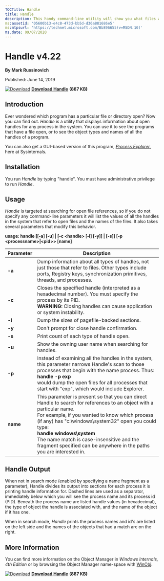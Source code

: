 ```yaml
--- 
TOCTitle: Handle
title: Handle
description: This handy command-line utility will show you what files are open by which processes, and much more.
ms:assetid: '05600b13-e4c8-473d-bb5d-d36a881686e5'
ms:mtpsurl: 'https://technet.microsoft.com/Bb896655(v=MSDN.10)'
ms.date: 09/07/2020
---
```


Handle v4.22
============

**By Mark Russinovich**

Published: June 14, 2019

[![Download](/media/landing/sysinternals/download_sm.png)](https://download.sysinternals.com/files/Handle.zip) [**Download Handle**](https://download.sysinternals.com/files/Handle.zip) **(887 KB)**


## Introduction

Ever wondered which program has a particular file or directory open? Now
you can find out. *Handle* is a utility that displays information about
open handles for any process in the system. You can use it to see the
programs that have a file open, or to see the object types and names of
all the handles of a program.

You can also get a GUI-based version of this program, [*Process Explorer*](process-explorer.md),
here at Sysinternals.  

## Installation

You run *Handle* by typing "handle". You must have administrative
privilege to run *Handle*.  

## Usage

*Handle* is targeted at searching for open file references, so if you
do not specify any command-line parameters it will list the values of
all the handles in the system that refer to open files and the names of
the files. It also takes several parameters that modify this behavior.

**usage: handle \[\[-a\] \[-u\] | \[-c &lt;handle&gt; \[-l\] \[-y\]\] |
\[-s\]\] \[-p &lt;processname&gt;|&lt;pid&gt;&gt; \[name\]**

|Parameter  |Description  |
|---------|---------|
| **-a** | Dump information about all types of handles, not just those that refer to files. Other types include ports, Registry keys, synchronization primitives, threads, and processes.|
| **-c** | Closes the specified handle (interpreted as a hexadecimal number). You must specify the process by its PID.<br />**WARNING:** Closing handles can cause application or system instability.|
| **-l** | Dump the sizes of pagefile-backed sections. |
| **-y** | Don't prompt for close handle confirmation. |
| **-s** | Print count of each type of handle open. |
| **-u** | Show the owning user name when searching for handles. |
| **-p** | Instead of examining all the handles in the system, this parameter narrows Handle's scan to those processes that begin with the name process. Thus:<br /> **handle -p exp**<br /> would dump the open files for all processes that start with "exp", which would include Explorer. |
| **name** | This parameter is present so that you can direct Handle to search for references to an object with a particular name.<br /> For example, if you wanted to know which process (if any) has "c:\windows\system32" open you could type:<br /> **handle windows\system**<br />The name match is case-insensitive and the fragment specified can be anywhere in the paths you are interested in. |

## Handle Output

When not in search mode (enabled by specifying a name fragment as a
parameter), Handle divides its output into sections for each process it
is printing handle information for. Dashed lines are used as a
separator, immediately below which you will see the process name and its
process id (PID). Beneath the process name are listed handle values (in
hexadecimal), the type of object the handle is associated with, and the
name of the object if it has one.

When in search mode, *Handle* prints the process names and id's are
listed on the left side and the names of the objects that had a match
are on the right.  
  

## More Information

You can find more information on the Object Manager in *Windows
Internals, 4th Edition* or by browsing the Object Manager name-space
with
[WinObj](winobj.md).  


[![Download](/media/landing/sysinternals/download_sm.png)](https://download.sysinternals.com/files/Handle.zip) [**Download Handle**](https://download.sysinternals.com/files/Handle.zip) **(887 KB)**
